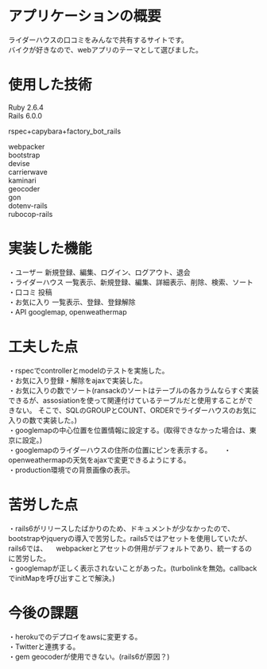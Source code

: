 # アプリケーションの概要  
ライダーハウスの口コミをみんなで共有するサイトです。  
バイクが好きなので、webアプリのテーマとして選びました。　
  
# 使用した技術  
Ruby 2.6.4  
Rails 6.0.0  
  
rspec+capybara+factory_bot_rails  
  
webpacker  
bootstrap  
devise  
carrierwave  
kaminari  
geocoder  
gon  
dotenv-rails  
rubocop-rails  
  
# 実装した機能  
・ユーザー     新規登録、編集、ログイン、ログアウト、退会  
・ライダーハウス 一覧表示、新規登録、編集、詳細表示、削除、検索、ソート  
・口コミ       投稿  
・お気に入り    一覧表示、登録、登録解除  
・API         googlemap, openweathermap  
  
# 工夫した点  
・rspecでcontrollerとmodelのテストを実施した。     
・お気に入り登録・解除をajaxで実装した。      
・お気に入りの数でソート(ransackのソートはテーブルの各カラムならすぐ実装できるが、assosiationを使って関連付けているテーブルだと使用することができない。
そこで、SQLのGROUPとCOUNT、ORDERでライダーハウスのお気に入りの数で実装した。)    
・googlemapの中心位置を位置情報に設定する。(取得できなかった場合は、東京に設定。)    
・googlemapのライダーハウスの住所の位置にピンを表示する。　　
・openweathermapの天気をajaxで変更できるようにする。  
・production環境での背景画像の表示。  
  
# 苦労した点  
・rails6がリリースしたばかりのため、ドキュメントが少なかったので、bootstrapやjqueryの導入で苦労した。rails5ではアセットを使用していたが、rails6では、
　webpackerとアセットの併用がデフォルトであり、統一するのに苦労した。    
・googlemapが正しく表示されないことがあった。(turbolinkを無効。callbackでinitMapを呼び出すことで解決。)  
  
# 今後の課題   
・herokuでのデプロイをawsに変更する。    
・Twitterと連携する。    
・gem geocoderが使用できない。(rails6が原因？)  
